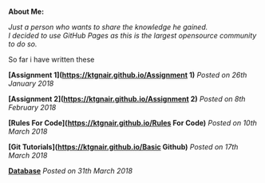 **About Me:**  

_Just a person who wants to share the knowledge he gained.  
I decided to use GitHub Pages as this is the largest opensource community to do so._   

So far i have written these  

**[Assignment 1](https://ktgnair.github.io/Assignment 1)**  _Posted on 26th January 2018_  

**[Assignment 2](https://ktgnair.github.io/Assignment 2)**  _Posted on 8th February 2018_  

**[Rules For Code](https://ktgnair.github.io/Rules For Code)**  _Posted on 10th March 2018_  

**[Git Tutorials](https://ktgnair.github.io/Basic Github)** _Posted on 17th March 2018_  

**[Database](https://ktgnair.github.io/Database)** _Posted on 31th March 2018_  

